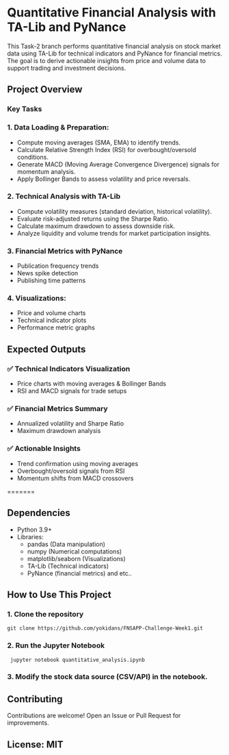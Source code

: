 
# Quantitative Financial Analysis with TA-Lib and PyNance

This Task-2 branch performs quantitative financial analysis on stock market data using TA-Lib for technical indicators and PyNance for financial metrics. The goal is to derive actionable insights from price and volume data to support trading and investment decisions.


## Project Overview

### Key Tasks
### 1. Data Loading & Preparation:
  - Compute moving averages (SMA, EMA) to identify trends.
  - Calculate Relative Strength Index (RSI) for overbought/oversold conditions.
  - Generate MACD (Moving Average Convergence Divergence) signals for momentum analysis.
  - Apply Bollinger Bands to assess volatility and price reversals.
### 2. Technical Analysis with TA-Lib
  - Compute volatility measures (standard deviation, historical volatility).
  - Evaluate risk-adjusted returns using the Sharpe Ratio.
  - Calculate maximum drawdown to assess downside risk.
  - Analyze liquidity and volume trends for market participation insights.
### 3. Financial Metrics with PyNance
  - Publication frequency trends
  - News spike detection
  - Publishing time patterns
### 4. Visualizations:
  - Price and volume charts
  - Technical indicator plots
  - Performance metric graphs

## Expected Outputs
### ✅ Technical Indicators Visualization
   - Price charts with moving averages & Bollinger Bands
   - RSI and MACD signals for trade setups
### ✅ Financial Metrics Summary
  - Annualized volatility and Sharpe Ratio
  - Maximum drawdown analysis
### ✅ Actionable Insights
  - Trend confirmation using moving averages
  - Overbought/oversold signals from RSI
  - Momentum shifts from MACD crossovers
    
=======
## Dependencies
  - Python 3.9+
  - Libraries:
     - pandas (Data manipulation)
     - numpy (Numerical computations)
     - matplotlib/seaborn (Visualizations)
     - TA-Lib (Technical indicators)
     - PyNance (financial metrics) and etc..

## How to Use This Project
 ### 1. Clone the repository
    git clone https://github.com/yokidans/FNSAPP-Challenge-Week1.git
 ### 2. Run the Jupyter Notebook
     jupyter notebook quantitative_analysis.ipynb
 ### 3. Modify the stock data source (CSV/API) in the notebook.

## Contributing
 Contributions are welcome! Open an Issue or Pull Request for improvements.
## License: MIT
